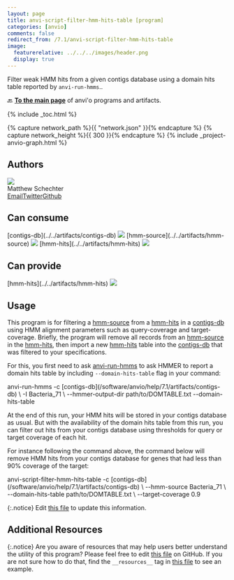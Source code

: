```yaml
---
layout: page
title: anvi-script-filter-hmm-hits-table [program]
categories: [anvio]
comments: false
redirect_from: /7.1/anvi-script-filter-hmm-hits-table
image:
  featurerelative: ../../../images/header.png
  display: true
---
```


Filter weak HMM hits from a given contigs database using a domain hits table reported by `anvi-run-hmms`..

🔙 **[To the main page](../../)** of anvi'o programs and artifacts.


{% include _toc.html %}
<div id="svg" class="subnetwork"></div>
{% capture network_path %}{{ "network.json" }}{% endcapture %}
{% capture network_height %}{{ 300 }}{% endcapture %}
{% include _project-anvio-graph.html %}


## Authors

<div class="page-author"><div class="page-author-info"><div class="page-person-photo"><img class="page-person-photo-img" src="../../images/authors/mschecht.jpg" /></div><div class="page-person-info-box"><span class="page-author-name">Matthew Schechter</span><div class="page-author-social-box"><a href="mailto:mschechter@uchicago.edu" class="person-social" target="_blank"><i class="fa fa-fw fa-envelope-square"></i>Email</a><a href="http://twitter.com/mschecht_bio" class="person-social" target="_blank"><i class="fa fa-fw fa-twitter-square"></i>Twitter</a><a href="http://github.com/mschecht" class="person-social" target="_blank"><i class="fa fa-fw fa-github"></i>Github</a></div></div></div></div>



## Can consume


<p style="text-align: left" markdown="1"><span class="artifact-r">[contigs-db](../../artifacts/contigs-db) <img src="../../images/icons/DB.png" class="artifact-icon-mini" /></span> <span class="artifact-r">[hmm-source](../../artifacts/hmm-source) <img src="../../images/icons/HMM.png" class="artifact-icon-mini" /></span> <span class="artifact-r">[hmm-hits](../../artifacts/hmm-hits) <img src="../../images/icons/CONCEPT.png" class="artifact-icon-mini" /></span></p>


## Can provide


<p style="text-align: left" markdown="1"><span class="artifact-p">[hmm-hits](../../artifacts/hmm-hits) <img src="../../images/icons/CONCEPT.png" class="artifact-icon-mini" /></span></p>


## Usage


This program is for filtering a <span class="artifact-n">[hmm-source](/software/anvio/help/7.1/artifacts/hmm-source)</span> from a <span class="artifact-n">[hmm-hits](/software/anvio/help/7.1/artifacts/hmm-hits)</span> in a <span class="artifact-n">[contigs-db](/software/anvio/help/7.1/artifacts/contigs-db)</span> using HMM alignment parameters such as query-coverage and target-coverage. Briefly, the program will remove all records from an <span class="artifact-n">[hmm-source](/software/anvio/help/7.1/artifacts/hmm-source)</span> in the <span class="artifact-n">[hmm-hits](/software/anvio/help/7.1/artifacts/hmm-hits)</span>, then import a new <span class="artifact-n">[hmm-hits](/software/anvio/help/7.1/artifacts/hmm-hits)</span> table into the <span class="artifact-n">[contigs-db](/software/anvio/help/7.1/artifacts/contigs-db)</span> that was filtered to your specifications.

For this, you first need to ask <span class="artifact-n">[anvi-run-hmms](/software/anvio/help/7.1/programs/anvi-run-hmms)</span> to ask HMMER to report a domain hits table by including `--domain-hits-table` flag in your command:

<div class="codeblock" markdown="1">
anvi&#45;run&#45;hmms &#45;c <span class="artifact&#45;n">[contigs&#45;db](/software/anvio/help/7.1/artifacts/contigs&#45;db)</span> \
              &#45;I Bacteria_71 \
              &#45;&#45;hmmer&#45;output&#45;dir path/to/DOMTABLE.txt
              &#45;&#45;domain&#45;hits&#45;table
</div>

At the end of this run, your HMM hits will be stored in your contigs database as usual. But with the availability of the domain hits table from this run, you can filter out hits from your contigs database using thresholds for query or target coverage of each hit.

For instance following the command above, the command below will remove HMM hits from your contigs database for genes that had less than 90% coverage of the target:

<div class="codeblock" markdown="1">
anvi&#45;script&#45;filter&#45;hmm&#45;hits&#45;table &#45;c <span class="artifact&#45;n">[contigs&#45;db](/software/anvio/help/7.1/artifacts/contigs&#45;db)</span> \
                                  &#45;&#45;hmm&#45;source Bacteria_71 \
                                  &#45;&#45;domain&#45;hits&#45;table path/to/DOMTABLE.txt \
                                  &#45;&#45;target&#45;coverage 0.9
</div>


{:.notice}
Edit [this file](https://github.com/merenlab/anvio/tree/master/anvio/docs/programs/anvi-script-filter-hmm-hits-table.md) to update this information.


## Additional Resources



{:.notice}
Are you aware of resources that may help users better understand the utility of this program? Please feel free to edit [this file](https://github.com/merenlab/anvio/tree/master/bin/anvi-script-filter-hmm-hits-table) on GitHub. If you are not sure how to do that, find the `__resources__` tag in [this file](https://github.com/merenlab/anvio/blob/master/bin/anvi-interactive) to see an example.
